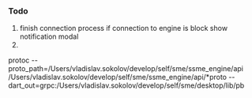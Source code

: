 ### Todo

1. finish connection process if connection to engine is block show notification modal
2. 


protoc --proto_path=/Users/vladislav.sokolov/develop/self/sme/ssme_engine/api /Users/vladislav.sokolov/develop/self/sme/ssme_engine/api/*proto   --dart_out=grpc:/Users/vladislav.sokolov/develop/self/sme/desktop/lib/pb
